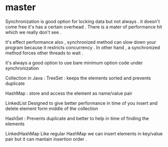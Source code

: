# master

Synchronization is good option for locking data but not always .
it doesn't come free it's has a certain overhead . There is a mater of performance hit which we really don't see .

it's effect performance also , synchronized method can slow down your program because it restricts concurrency .
In other hand , a synchronized method forces other threads to wait .

it's always a good option to use bare minimum option code under synchronization 









Collection in Java :
TreeSet :
keeps the elements sorted and prevents duplicate 

HashMap :
store and access the element as name/value pair 


LinkedList 
Designed to give better performance in time of you insert and delete element form middle of the collection 


HashSet :
Prevents duplicate and better to help in time of finding the elements 


LinkedHashMap
Like regular HashMap we can insert elements in key/value pair but it can mantain insertion order .
